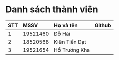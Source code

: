 
# Danh sách thành viên
| STT | MSSV | Họ và tên | Github |
|:--- | :-------|:----------|:------------|
|1|19521460|Đỗ Hải|[<img alt="" src="https://img.shields.io/badge/github-%23121011.svg?style=for-the-badge&logo=github&logoColor=white"/>][0]|
|2|18520568|Kiên Tiến Đạt| [<img alt="" src="https://img.shields.io/badge/github-%23121011.svg?style=for-the-badge&logo=github&logoColor=white"/>][1]|
|3|19521654|Hồ Trương Kha|[<img alt="" src="https://img.shields.io/badge/github-%23121011.svg?style=for-the-badge&logo=github&logoColor=white"/>][2]|

[0]:ttps://github.com/dohaizxc
[1]:https://github.com/Neitad
[2]:https://github.com/CoderChicken1
